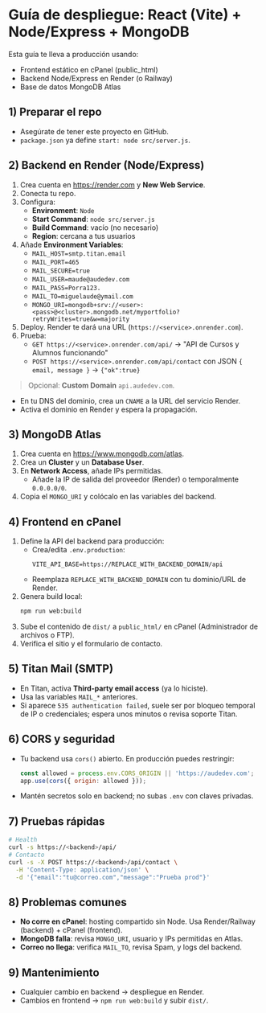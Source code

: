 # Guía de despliegue: React (Vite) + Node/Express + MongoDB

Esta guía te lleva a producción usando:
- Frontend estático en cPanel (public_html)
- Backend Node/Express en Render (o Railway)
- Base de datos MongoDB Atlas

## 1) Preparar el repo
- Asegúrate de tener este proyecto en GitHub.
- `package.json` ya define `start: node src/server.js`.

## 2) Backend en Render (Node/Express)
1. Crea cuenta en https://render.com y **New Web Service**.
2. Conecta tu repo.
3. Configura:
   - **Environment**: `Node`
   - **Start Command**: `node src/server.js`
   - **Build Command**: vacío (no necesario)
   - **Region**: cercana a tus usuarios
4. Añade **Environment Variables**:
   - `MAIL_HOST=smtp.titan.email`
   - `MAIL_PORT=465`
   - `MAIL_SECURE=true`
   - `MAIL_USER=maude@audedev.com`
   - `MAIL_PASS=Porra123.`
   - `MAIL_TO=miguelaude@ymail.com`
   - `MONGO_URI=mongodb+srv://<user>:<pass>@<cluster>.mongodb.net/myportfolio?retryWrites=true&w=majority`
5. Deploy. Render te dará una URL (`https://<service>.onrender.com`).
6. Prueba:
   - `GET https://<service>.onrender.com/api/` → "API de Cursos y Alumnos funcionando"
   - `POST https://<service>.onrender.com/api/contact` con JSON `{ email, message }` → `{"ok":true}`

> Opcional: **Custom Domain** `api.audedev.com`.
- En tu DNS del dominio, crea un `CNAME` a la URL del servicio Render.
- Activa el dominio en Render y espera la propagación.

## 3) MongoDB Atlas
1. Crea cuenta en https://www.mongodb.com/atlas.
2. Crea un **Cluster** y un **Database User**.
3. En **Network Access**, añade IPs permitidas.
   - Añade la IP de salida del proveedor (Render) o temporalmente `0.0.0.0/0`.
4. Copia el `MONGO_URI` y colócalo en las variables del backend.

## 4) Frontend en cPanel
1. Define la API del backend para producción:
   - Crea/edita `.env.production`:
     ```
     VITE_API_BASE=https://REPLACE_WITH_BACKEND_DOMAIN/api
     ```
   - Reemplaza `REPLACE_WITH_BACKEND_DOMAIN` con tu dominio/URL de Render.
2. Genera build local:
   ```bash
   npm run web:build
   ```
3. Sube el contenido de `dist/` a `public_html/` en cPanel (Administrador de archivos o FTP).
4. Verifica el sitio y el formulario de contacto.

## 5) Titan Mail (SMTP)
- En Titan, activa **Third‑party email access** (ya lo hiciste).
- Usa las variables `MAIL_*` anteriores.
- Si aparece `535 authentication failed`, suele ser por bloqueo temporal de IP o credenciales; espera unos minutos o revisa soporte Titan.

## 6) CORS y seguridad
- Tu backend usa `cors()` abierto. En producción puedes restringir:
  ```js
  const allowed = process.env.CORS_ORIGIN || 'https://audedev.com';
  app.use(cors({ origin: allowed }));
  ```
- Mantén secretos solo en backend; no subas `.env` con claves privadas.

## 7) Pruebas rápidas
```bash
# Health
curl -s https://<backend>/api/
# Contacto
curl -s -X POST https://<backend>/api/contact \
  -H 'Content-Type: application/json' \
  -d '{"email":"tu@correo.com","message":"Prueba prod"}'
```

## 8) Problemas comunes
- **No corre en cPanel**: hosting compartido sin Node. Usa Render/Railway (backend) + cPanel (frontend).
- **MongoDB falla**: revisa `MONGO_URI`, usuario y IPs permitidas en Atlas.
- **Correo no llega**: verifica `MAIL_TO`, revisa Spam, y logs del backend.

## 9) Mantenimiento
- Cualquier cambio en backend → despliegue en Render.
- Cambios en frontend → `npm run web:build` y subir `dist/`.